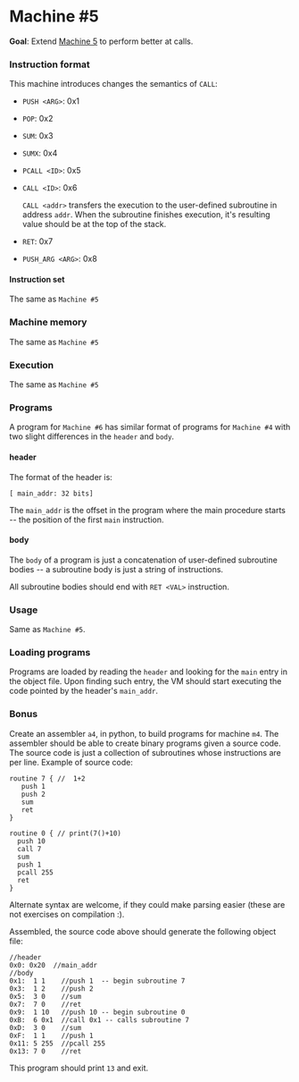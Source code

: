 # Machine #5

**Goal**: Extend [Machine 5](exercise_05.md) to perform better at calls.

### Instruction format

This machine introduces changes the semantics of `CALL`:


- `PUSH <ARG>`: 0x1
- `POP`:  0x2
- `SUM`:  0x3
- `SUMX`: 0x4
- `PCALL <ID>`: 0x5
- `CALL <ID>`: 0x6

  `CALL <addr>` transfers the execution to the user-defined subroutine in address `addr`. When the subroutine finishes execution, it's resulting value should be at the top of the stack.

- `RET`: 0x7
- `PUSH_ARG <ARG>`: 0x8

#### Instruction set

The same as `Machine #5`

### Machine memory

The same as `Machine #5`

### Execution

The same as `Machine #5`

### Programs


A program for `Machine #6` has similar format of programs for `Machine #4`
with two slight differences in the `header` and `body`.

#### header

The format of the header is:

```
[ main_addr: 32 bits]
```

The `main_addr` is the offset in the program where the main procedure starts -- the position of the first `main` instruction.

#### body

The `body` of a program is just a concatenation of user-defined subroutine
bodies -- a subroutine body is just a string of instructions.

All subroutine bodies should end with `RET <VAL>` instruction.

### Usage

Same as `Machine #5`.

### Loading programs

Programs are loaded by reading the `header` and looking for the `main` entry
in the object file. Upon finding such entry, the VM should start executing the
code pointed by the header's `main_addr`.

### Bonus

Create an assembler `a4`, in python, to build programs for machine `m4`. The
assembler should be able to create binary programs given a source code. The
source code is just a collection of subroutines whose instructions are per
line. Example of source code:

```
routine 7 { //  1+2
   push 1
   push 2
   sum
   ret
}

routine 0 { // print(7()+10)
  push 10
  call 7
  sum
  push 1
  pcall 255
  ret
}
```

Alternate syntax are welcome, if they could make parsing easier (these are not exercises on compilation :).

Assembled, the source code above should generate the following object file:

```
//header
0x0: 0x20  //main_addr
//body
0x1:  1 1    //push 1  -- begin subroutine 7
0x3:  1 2    //push 2
0x5:  3 0    //sum
0x7:  7 0    //ret
0x9:  1 10   //push 10 -- begin subroutine 0
0xB:  6 0x1  //call 0x1 -- calls subroutine 7
0xD:  3 0    //sum
0xF:  1 1    //push 1
0x11: 5 255  //pcall 255
0x13: 7 0    //ret
```

This program should print `13` and exit.
